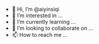 - 👋 Hi, I’m @aiyinsiqi
- 👀 I’m interested in ...
- 🌱 I’m currently learning ...
- 💞️ I’m looking to collaborate on ...
- 📫 How to reach me ...

<!---
aiyinsiqi/aiyinsiqi is a ✨ special ✨ repository because its `README.md` (this file) appears on your GitHub profile.
You can click the Preview link to take a look at your changes.
--->
